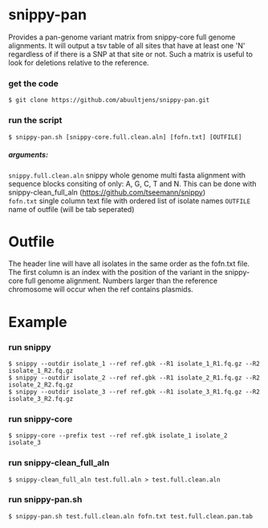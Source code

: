 # snippy-pan
Provides a pan-genome variant matrix from snippy-core full genome alignments. It will output a tsv table of all sites that have at least one 'N' regardless of if there is a SNP at that site or not. Such a matrix is useful to look for deletions relative to the reference. 


### get the code
    $ git clone https://github.com/abuultjens/snippy-pan.git

### run the script 
    $ snippy-pan.sh [snippy-core.full.clean.aln] [fofn.txt] [OUTFILE]
    
##### arguments: 
``snippy.full.clean.aln`` snippy whole genome multi fasta alignment with sequence blocks consiting of only: A, G, C, T and N. This can be done with snippy-clean_full_aln (https://github.com/tseemann/snippy)  
``fofn.txt`` single column text file with ordered list of isolate names
``OUTFILE`` name of outfile (will be tab seperated)

# Outfile
The header line will have all isolates in the same order as the fofn.txt file. The first column is an index with the position of the variant in the snippy-core full genome alignment. Numbers larger than the reference chromosome will occur when the ref contains plasmids. 

# Example

### run snippy
    $ snippy --outdir isolate_1 --ref ref.gbk --R1 isolate_1_R1.fq.gz --R2 isolate_1_R2.fq.gz  
    $ snippy --outdir isolate_2 --ref ref.gbk --R1 isolate_2_R1.fq.gz --R2 isolate_2_R2.fq.gz  
    $ snippy --outdir isolate_3 --ref ref.gbk --R1 isolate_3_R1.fq.gz --R2 isolate_3_R2.fq.gz
    
### run snippy-core
    $ snippy-core --prefix test --ref ref.gbk isolate_1 isolate_2 isolate_3  
    
### run snippy-clean_full_aln
    $ snippy-clean_full_aln test.full.aln > test.full.clean.aln  
    
### run snippy-pan.sh
    $ snippy-pan.sh test.full.clean.aln fofn.txt test.full.clean.pan.tab  
    
    
